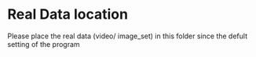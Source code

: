 # Real Data location
Please place the real data (video/ image_set) in this folder since the defult setting of the program
